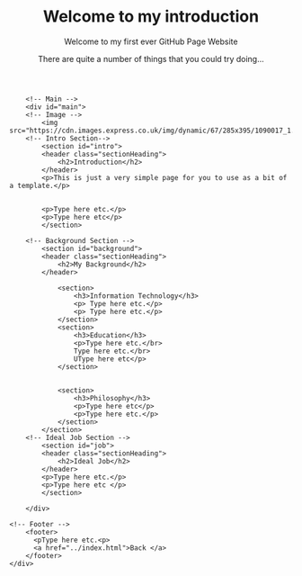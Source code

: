 

<html lang="en">
<head>
  <meta charset="utf-8">

  <title>Intro</title>
  <meta name="description" content="My Student Website">
  <meta name="John Hegarty" content="S40 student id">

  <link rel="stylesheet" href="css/styles.css?v=1.0">

</head>

<body>
<!-- Wrap -->
	<div id="wrapper">
		<!-- Head -->
			<header id="myHeader">  
			  <h1>Welcome to my introduction</h1>
			  <p>Welcome to my first ever GitHub Page Website</p>
			  <p>There are quite a number of things that you could try doing...</p>
			</header>
			  


		<!-- Main -->
		<div id="main">
		<!-- Image -->
			<img src="https://cdn.images.express.co.uk/img/dynamic/67/285x395/1090017_1.jpg">
		<!-- Intro Section-->
			<section id="intro">
			<header class="sectionHeading">
				<h2>Introduction</h2>
			</header>
			<p>This is just a very simple page for you to use as a bit of a template.</p>
			
			
			<p>Type here etc.</p>
			<p>Type here etc</p>
			</section>
			
		<!-- Background Section -->
			<section id="background">
			<header class="sectionHeading">
				<h2>My Background</h2>
			</header>
			
				<section>
					<h3>Information Technology</h3>
					<p> Type here etc.</p>
					<p> Type here etc.</p>
				</section>
				<section>
					<h3>Education</h3>
					<p>Type here etc.</br>
					Type here etc.</br>
					UType here etc</p>
				</section>
				
				
				<section>
					<h3>Philosophy</h3>
					<p>Type here etc</p>
					<p>Type here etc.</p>
				</section>
			</section>  
		<!-- Ideal Job Section -->
			<section id="job">
			<header class="sectionHeading">
				<h2>Ideal Job</h2>
			</header>			  
			<p>Type here etc.</p>
			<p>Type here etc </p>
			</section>
		
		</div>
	
	<!-- Footer -->
		<footer>
		  <pType here etc.<p>
		  <a href="../index.html">Back </a>
		</footer>  
	</div>
</body>
</html>